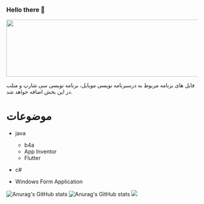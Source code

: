 ###  Hello there 👋
<img width="650px"  height="150px" src="https://github.com/alca1398/alca1398/assets/51108126/76756242-e8e1-473e-8d1b-b159a0baf70e" />

فایل های برنامه مربوط به درسبرنامه نویسی موبایل، برنامه نویسی سی شارپ و متلب در این بخش اضافه خواهد شد.

# موضوعات
- java
  -  b4a
  -  App Inventor
  -  Flutter

- c#
 - Windows Form Application

![Anurag's GitHub stats](https://github-readme-stats.vercel.app/api?username=alca1398&show_icons=true&theme=transparent)
![Anurag's GitHub stats](https://github-readme-stats.vercel.app/api?username=alca1398&hide=contribs,prs)
<img src=https://img.shields.io/badge/left-right-f39f37>

